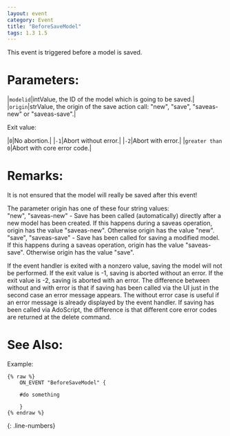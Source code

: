 ```yaml
---
layout: event
category: Event
title: "BeforeSaveModel"
tags: 1.3 1.5
---
```


This event is triggered before a model is saved.  

# Parameters:  

|`modelid`|intValue, the ID of the model which is going to be saved.|
|`origin`|strValue, the origin of the save action call: "new", "save", "saveas-new" or "saveas-save".|

Exit value:

|`0`|No abortion.|
|`-1`|Abort without error.|
|`-2`|Abort with error.|
|`greater than 0`|Abort with core error code.|

# Remarks:  

It is not ensured that the model will really be saved after this event!

The parameter origin has one of these four string values:  
"new", "saveas-new" - Save has been called (automatically) directly after a new model has been created. If this happens during a saveas operation, origin has the value "saveas-new". Otherwise origin has the value "new".  
"save", "saveas-save" - Save has been called for saving a modified model. If this happens during a saveas operation, origin has the value "saveas-save". Otherwise origin has the value "save".

If the event handler is exited with a nonzero value, saving the model will not be performed. If the exit value is -1, saving is aborted without an error. If the exit value is -2, saving is aborted with an error. The difference between without and with error is that if saving has been called via the UI just in the second case an error message appears. The without error case is useful if an error message is already displayed by the event handler. If saving has been called via AdoScript, the difference is that different core error codes are returned at the delete command.  

# See Also:  



Example:  

```adoscript
{% raw %}
	ON_EVENT "BeforeSaveModel" {
	
	#do something
	
	}
{% endraw %}
```
{: .line-numbers}

